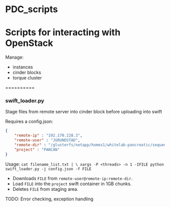 # PDC_scripts
Scripts for interacting with OpenStack
==========
Manage:
* instances
* cinder blocks
* torque cluster

==========
### swift_loader.py
Stage files from remote server into cinder block before uploading into swift

Requires a config.json:
```json
{
	"remote-ip" : "192.170.228.3",
	"remote-user" : "JGRUNDSTAD",
	"remote-dir" : "/glusterfs/netapp/homes1/whitelab-pancreatic/sequences/PANCAN",
	"project" : "PANCAN"
}
```
Usage:
`cat filename_list.txt | \
xargs -P <threads> -n 1 -IFILE python swift_loader.py -j config.json -f FILE`
* Downloads `FILE` from `remote-user@remote-ip:remote-dir`.
* Load `FILE` into the `project` swift container in 1GB chunks.
* Deletes `FILE` from staging area.

TODO: Error checking, exception handling


